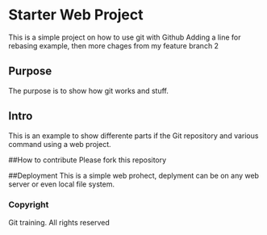 # Starter Web Project
This is a simple project on how to use git with Github
Adding a line for rebasing example, then more chages from my feature branch 2

## Purpose
The purpose is to show how git works and stuff.

## Intro
This is an example to show differente parts if the Git repository and various command using a web project.

##How to contribute
Please fork this repository

##Deployment
This is a simple web prohect, deplyment can be on any web server or even local file system.

### Copyright
Git training. All rights reserved
